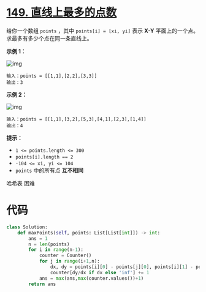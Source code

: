 <!--
 * @Description: 
 * @Autor: Au3C2
 * @Date: 2021-06-24 12:12:00
 * @LastEditors: Au3C2
 * @LastEditTime: 2021-06-24 12:12:51
-->
# [149. 直线上最多的点数](https://leetcode-cn.com/problems/max-points-on-a-line/)

给你一个数组 `points` ，其中 `points[i] = [xi, yi]` 表示 **X-Y** 平面上的一个点。求最多有多少个点在同一条直线上。

 

**示例 1：**

![img](https://assets.leetcode.com/uploads/2021/02/25/plane1.jpg)

```
输入：points = [[1,1],[2,2],[3,3]]
输出：3
```

**示例 2：**

![img](https://assets.leetcode.com/uploads/2021/02/25/plane2.jpg)

```
输入：points = [[1,1],[3,2],[5,3],[4,1],[2,3],[1,4]]
输出：4
```

 

**提示：**

-   `1 <= points.length <= 300`
-   `points[i].length == 2`
-   `-104 <= xi, yi <= 104`
-   `points` 中的所有点 **互不相同**

哈希表 困难

# 代码

```python
class Solution:
    def maxPoints(self, points: List[List[int]]) -> int:
        ans = 1
        n = len(points)
        for i in range(n-1):
            counter = Counter()
            for j in range(i+1,n):
                dx, dy = points[i][0] - points[j][0], points[i][1] - points[j][1]
                counter[dy/dx if dx else 'inf'] += 1
            ans = max(ans,max(counter.values())+1)
        return ans
```

